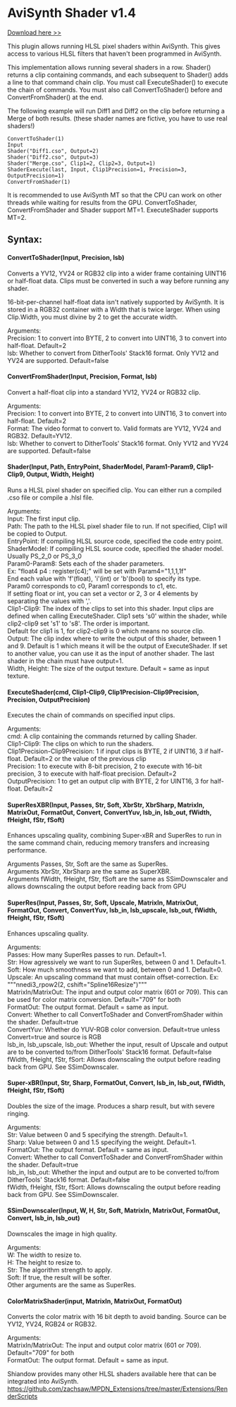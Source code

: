 # AviSynth Shader v1.4

<a href="https://github.com/mysteryx93/AviSynthShader/releases">Download here >></a>

This plugin allows running HLSL pixel shaders within AviSynth. This gives access to various HLSL filters that haven't been programmed in AviSynth.

This implementation allows running several shaders in a row. Shader() returns a clip containing commands, and each subsequent to Shader() adds a line to that command chain clip. You must call ExecuteShader() to execute the chain of commands. You must also call ConvertToShader() before and ConvertFromShader() at the end.

The following example will run Diff1 and Diff2 on the clip before returning a Merge of both results. (these shader names are fictive, you have to use real shaders!)

    ConvertToShader(1)
    Input
    Shader("Diff1.cso", Output=2)
    Shader("Diff2.cso", Output=3)
    Shader("Merge.cso", Clip1=2, Clip2=3, Output=1)
    ShaderExecute(last, Input, Clip1Precision=1, Precision=3, OutputPrecision=1)
    ConvertFromShader(1)

It is recommended to use AviSynth MT so that the CPU can work on other threads while waiting for results from the GPU.
ConvertToShader, ConvertFromShader and Shader support MT=1. ExecuteShader supports MT=2.

## Syntax:

#### ConvertToShader(Input, Precision, lsb)
Converts a YV12, YV24 or RGB32 clip into a wider frame containing UINT16 or half-float data. Clips must be converted in such a way before running any shader.

16-bit-per-channel half-float data isn't natively supported by AviSynth. It is stored in a RGB32 container with a Width that is twice larger. When using Clip.Width, you must divine by 2 to get the accurate width.

Arguments:  
Precision: 1 to convert into BYTE, 2 to convert into UINT16, 3 to convert into half-float. Default=2  
lsb: Whether to convert from DitherTools' Stack16 format. Only YV12 and YV24 are supported. Default=false

#### ConvertFromShader(Input, Precision, Format, lsb)
Convert a half-float clip into a standard YV12, YV24 or RGB32 clip.

Arguments:  
Precision: 1 to convert into BYTE, 2 to convert into UINT16, 3 to convert into half-float. Default=2  
Format: The video format to convert to. Valid formats are YV12, YV24 and RGB32. Default=YV12.  
lsb: Whether to convert to DitherTools' Stack16 format. Only YV12 and YV24 are supported. Default=false

#### Shader(Input, Path, EntryPoint, ShaderModel, Param1-Param9, Clip1-Clip9, Output, Width, Height)
Runs a HLSL pixel shader on specified clip. You can either run a compiled .cso file or compile a .hlsl file.

Arguments:  
Input: The first input clip.  
Path: The path to the HLSL pixel shader file to run. If not specified, Clip1 will be copied to Output.  
EntryPoint: If compiling HLSL source code, specified the code entry point.  
ShaderModel: If compiling HLSL source code, specified the shader model. Usually PS_2_0 or PS_3_0  
Param0-Param8: Sets each of the shader parameters.  
Ex: "float4 p4 : register(c4);" will be set with Param4="1,1,1,1f"  
End each value with 'f'(float), 'i'(int) or 'b'(bool) to specify its type.  
Param0 corresponds to c0, Param1 corresponds to c1, etc.  
If setting float or int, you can set a vector or 2, 3 or 4 elements by separating the values with ','.  
Clip1-Clip9: The index of the clips to set into this shader. Input clips are defined when calling ExecuteShader. Clip1 sets 's0' within the shader, while clip2-clip9 set 's1' to 's8'. The order is important.  
Default for clip1 is 1, for clip2-clip9 is 0 which means no source clip.  
Output: The clip index where to write the output of this shader, between 1 and 9. Default is 1 which means it will be the output of ExecuteShader. If set to another value, you can use it as the input of another shader. The last shader in the chain must have output=1.  
Width, Height: The size of the output texture. Default = same as input texture.  

#### ExecuteShader(cmd, Clip1-Clip9, Clip1Precision-Clip9Precision, Precision, OutputPrecision)
Executes the chain of commands on specified input clips.

Arguments:  
cmd: A clip containing the commands returned by calling Shader.  
Clip1-Clip9: The clips on which to run the shaders.  
Clip1Precision-Clip9Precision: 1 if input clips is BYTE, 2 if UINT16, 3 if half-float. Default=2 or the value of the previous clip  
Precision: 1 to execute with 8-bit precision, 2 to execute with 16-bit precision, 3 to execute with half-float precision. Default=2  
OutputPrecision: 1 to get an output clip with BYTE, 2 for UINT16, 3 for half-float. Default=2  

#### SuperResXBR(Input, Passes, Str, Soft, XbrStr, XbrSharp, MatrixIn, MatrixOut, FormatOut, Convert, ConvertYuv, lsb_in, lsb_out, fWidth, fHeight, fStr, fSoft)
Enhances upscaling quality, combining Super-xBR and SuperRes to run in the same command chain, reducing memory transfers and increasing performance.

Arguments Passes, Str, Soft are the same as SuperRes.  
Arguments XbrStr, XbrSharp are the same as SuperXBR.  
Arguments fWidth, fHeight, fStr, fSoft are the same as SSimDownscaler and allows downscaling the output before reading back from GPU


#### SuperRes(Input, Passes, Str, Soft, Upscale, MatrixIn, MatrixOut, FormatOut, Convert, ConvertYuv, lsb_in, lsb_upscale, lsb_out, fWidth, fHeight, fStr, fSoft)
Enhances upscaling quality.

Arguments:  
Passes: How many SuperRes passes to run. Default=1.  
Str: How agressively we want to run SuperRes, between 0 and 1. Default=1.  
Soft: How much smoothness we want to add, between 0 and 1. Default=0.  
Upscale: An upscaling command that must contain offset-correction. Ex: """nnedi3_rpow2(2, cshift="Spline16Resize")"""  
MatrixIn/MatrixOut: The input and output color matrix (601 or 709). This can be used for color matrix conversion. Default="709" for both  
FormatOut: The output format. Default = same as input.  
Convert: Whether to call ConvertToShader and ConvertFromShader within the shader. Default=true  
ConvertYuv: Whether do YUV-RGB color conversion. Default=true unless Convert=true and source is RGB  
lsb_in, lsb_upscale, lsb_out: Whether the input, result of Upscale and output are to be converted to/from DitherTools' Stack16 format. Default=false  
fWidth, fHeight, fStr, fSort: Allows downscaling the output before reading back from GPU. See SSimDownscaler.


#### Super-xBR(Input, Str, Sharp, FormatOut, Convert, lsb_in, lsb_out, fWidth, fHeight, fStr, fSoft)
Doubles the size of the image. Produces a sharp result, but with severe ringing.

Arguments:  
Str: Value between 0 and 5 specifying the strength. Default=1.  
Sharp: Value between 0 and 1.5 specifying the weight. Default=1.  
FormatOut: The output format. Default = same as input.  
Convert: Whether to call ConvertToShader and ConvertFromShader within the shader. Default=true  
lsb_in, lsb_out: Whether the input and output are to be converted to/from DitherTools' Stack16 format. Default=false  
fWidth, fHeight, fStr, fSort: Allows downscaling the output before reading back from GPU. See SSimDownscaler.


#### SSimDownscaler(Input, W, H, Str, Soft, MatrixIn, MatrixOut, FormatOut, Convert, lsb_in, lsb_out)
Downscales the image in high quality.

Arguments:  
W: The width to resize to.  
H: The height to resize to.  
Str: The algorithm strength to apply.  
Soft: If true, the result will be softer.  
Other arguments are the same as SuperRes.


#### ColorMatrixShader(input, MatrixIn, MatrixOut, FormatOut)
Converts the color matrix with 16 bit depth to avoid banding. Source can be YV12, YV24, RGB24 or RGB32.

Arguments:  
MatrixIn/MatrixOut: The input and output color matrix (601 or 709). Default="709" for both  
FormatOut: The output format. Default = same as input.


Shiandow provides many other HLSL shaders available here that can be integrated into AviSynth.  
https://github.com/zachsaw/MPDN_Extensions/tree/master/Extensions/RenderScripts
